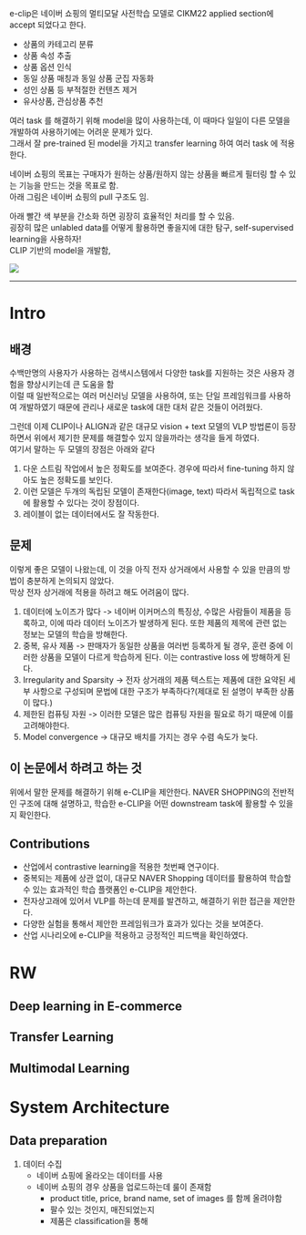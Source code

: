 e-clip은 네이버 쇼핑의 멀티모달 사전학습 모델로 CIKM22 applied section에 accept 되었다고 한다. 

- 상품의 카테고리 분류
- 상품 속성 추출
- 상품 옵션 인식
- 동일 상품 매칭과 동일 상품 군집 자동화
- 성인 상품 등 부적절한 컨텐츠 제거
- 유사상품, 관심상품 추천

여러 task 를 해결하기 위해 model을 많이 사용하는데, 이 때마다 일일이 다른 모델을 개발하여 사용하기에는 어려운 문제가 있다.  
그래서 잘 pre-trained 된 model을 가지고 transfer learning 하여 여러 task 에 적용한다. 

네이버 쇼핑의 목표는 구매자가 원하는 상품/원하지 않는 상품을 빠르게 필터링 할 수 있는 기능을 만드는 것을 목표로 함.  
아래 그림은 네이버 쇼핑의 pull 구조도 임.

아래 빨간 색 부분을 간소화 하면 굉장히 효율적인 처리를 할 수 있음.  
굉장히 많은 unlabled data를 어떻게 활용하면 좋을지에 대한 탐구, self-supervised learning을 사용하자!  
CLIP 기반의 model을 개발함,  

![](https://i.imgur.com/LXsCvLW.png)

---

# Intro
## 배경
수백만명의 사용자가 사용하는 검색시스템에서 다양한 task를 지원하는 것은 사용자 경험을 향상시키는데 큰 도움을 함  
이럴 때 일반적으로는 여러 머신러닝 모델을 사용하여, 또는 단일 프레임워크를 사용하여 개발하였기 때문에 관리나 새로운 task에 대한 대처 같은 것들이 어려웠다.  

그런데 이제 CLIP이나 ALIGN과 같은 대규모 vision + text 모델의 VLP 방법론이 등장하면서 위에서 제기한 문제를 해결할수 있지 않을까라는 생각을 들게 하였다.  
여기서 말하는 두 모델의 장점은 아래와 같다
1. 다운 스트림 작업에서 높은 정확도를 보여준다. 경우에 따라서 fine-tuning 하지 않아도 높은 정확도를 보인다.
2. 이런 모델은 두개의 독립된 모델이 존재한다(image, text) 따라서 독립적으로 task에 활용할 수 있다는 것이 장점이다.
3. 레이블이 없는 데이터에서도 잘 작동한다. 

## 문제
이렇게 좋은 모델이 나왔는데, 이 것을 아직 전자 상거래에서 사용할 수 있을 만큼의 방법이 충분하게 논의되지 않았다.  
막상 전자 상거래에 적용을 하려고 해도 어려움이 많다.  
1. 데이터에 노이즈가 많다 -> 네이버 이커머스의 특징상, 수많은 사람들이 제품을 등록하고, 이에 따라 데이터 노이즈가 발생하게 된다. 또한 제품의 제목에 관련 없는 정보는 모델의 학습을 방해한다.
2. 중복, 유사 제품 -> 판매자가 동일한  상품을 여러번 등록하게 될 경우, 훈련 중에 이러한 상품을 모델이 다르게 학습하게 된다. 이는 contrastive loss 에 방해하게 된다.
3. Irregularity and Sparsity -> 전자 상거래의 제품 텍스트는 제품에 대한 요약된 세부 사항으로 구성되며 문법에 대한 구조가 부족하다?(제대로 된 설명이 부족한 상품이 많다.)
4. 제한된 컴퓨팅 자원 -> 이러한 모델은 많은 컴퓨팅 자원을 필요로 하기 때문에 이를 고려해야한다. 
5. Model convergence -> 대규모 배치를 가지는 경우 수렴 속도가 늦다. 

## 이 논문에서 하려고 하는 것
위에서 말한 문제를 해결하기 위해 e-CLIP을 제안한다. NAVER SHOPPING의 전반적인 구조에 대해 설명하고, 학습한  e-CLIP을 어떤 downstream task에 활용할 수 있을지 확인한다. 

## Contributions
- 산업에서 contrastive learning을 적용한 첫번째 연구이다. 
- 중복되는 제품에 상관 없이, 대규모 NAVER Shopping 데이터를 활용하여 학습할 수 있는 효과적인 학습 플랫폼인 e-CLIP을 제안한다.
- 전자상고래에 있어서 VLP를 하는데 문제를 발견하고, 해결하기 위한 접근을 제안한다.
- 다양한 실험을 통해서 제안한 프레임워크가 효과가 있다는 것을 보여준다.
- 산업 시나리오에 e-CLIP을 적용하고 긍정적인 피드백을 확인하였다.

# RW

## Deep learning in E-commerce
## Transfer Learning
## Multimodal Learning

# System Architecture


## Data preparation

1. 데이터 수집
	- 네이버 쇼핑에 올라오는 데이터를 사용
	- 네이버 쇼핑의 경우 상품을 업로드하는데 룰이 존재함
		- product title, price, brand name, set of images 를 함께 올려야함 
		- 팔수 있는 것인지, 매진되었는지
		- 제품은 classification을 통해 